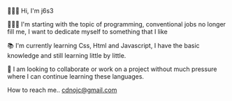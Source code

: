 🙋🏽‍♂️ Hi, I'm j6s3

🚶🏽‍♂️ I'm starting with the topic of programming, conventional jobs no longer fill me, I want to dedicate myself to something that I like

📚 I'm currently learning Css, Html and Javascript, I have the basic knowledge and still learning little by little.

👀 I am looking to collaborate or work on a project without much pressure where I can continue learning these languages.

How to reach me.. cdnojc@gmail.com

<!---
Primera modificacion 23/03/22
--->
